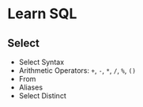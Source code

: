 # Learn SQL

## Select

- Select Syntax
- Arithmetic Operators: `+`, `-`, `*`, `/`, `%`, `()`
- From
- Aliases
- Select Distinct

<!-- ## Order By

- Order By Syntax: `ORDER BY`
- By Columns
- By Direction: `ASC`, `DESC` -->

<!-- ## Filters

- Filters Syntax: `WHERE`
- Comparison Operators: `=`, `>`, `<`, `>=`, `<=`, `<>`
- Logical Operators: `NOT`, `AND`, `OR`, `BETWEEN`, `IN`, `LIKE`
- Null Values: `IS NULL`, `IS NOT NULL` -->

<!-- ---

## Conceptos

- Lenguaje SQL
- Base de Datos, Tablas, Columnas
- Motores "RDBMS"
- Clientes SQL

## Sintaxis

- Las sentencias no diferencian entre mayúsculas/minúsculas
- Las tablas/columnas si hay diferencias entre mayúsculas/minúsculas
- Buenas prácticas
  - Instrucciones SQL en mayúscula: `SELECT`
  - Tablas y columnas en minúscula y snake_case: `table_name`, `column_name`
- Terminar sentencias con semicolon: `;`

## Comentarios

- Una línea: `--`
- Multilínea: `/* */`

## Operadores

- Case: `CASE`,`WHEN THEN`, `ELSE`, `END`

## Joins

- Sintaxis: `OUTER`, `JOIN`, `ON`
- Inner joins: `INNER JOIN`
- Outer joins: `LEFT JOIN`, `RIGHT JOIN`, `FULL JOIN`

- Agrupación de datos: `GROUP BY`, `HAVING`
- Joins: `INNER JOIN`, `LEFT JOIN`, `RIGHT JOIN`, `FULL OUTER JOIN`
- Subconsultas: `UNION`, `INTERSECT`, `EXCEPT`
- Operadores de concatenación: `||`, `||`
- Case: `CASE`, `WHEN`, `THEN`, `ELSE`

## Manipulación de Datos

- Insertar: `INSERT INTO`, `VALUES`, `DEFAULT VALUES`, `SELECT`
- Actualizar: `UPDATE`, `SET`
- Borrar: `DELETE FROM`
  all dates format -->
